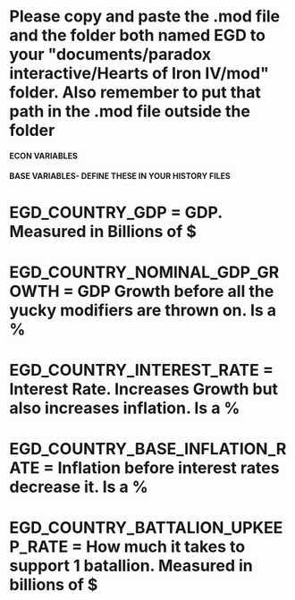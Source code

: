 # Please copy and paste the .mod file and the folder both named EGD to your "documents/paradox interactive/Hearts of Iron IV/mod" folder. Also remember to put that path in the .mod file outside the folder

#### ECON VARIABLES ####
#### BASE VARIABLES- DEFINE THESE IN YOUR HISTORY FILES ####

# EGD_COUNTRY_GDP = GDP. Measured in Billions of $
# EGD_COUNTRY_NOMINAL_GDP_GROWTH = GDP Growth before all the yucky modifiers are thrown on. Is a %
# EGD_COUNTRY_INTEREST_RATE = Interest Rate. Increases Growth but also increases inflation. Is a %
# EGD_COUNTRY_BASE_INFLATION_RATE = Inflation before interest rates decrease it. Is a %
# EGD_COUNTRY_BATTALION_UPKEEP_RATE = How much it takes to support 1 batallion. Measured in billions of $
